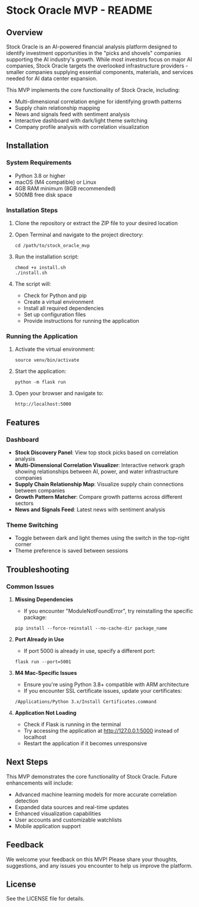 # Stock Oracle MVP - README

## Overview

Stock Oracle is an AI-powered financial analysis platform designed to identify investment opportunities in the "picks and shovels" companies supporting the AI industry's growth. While most investors focus on major AI companies, Stock Oracle targets the overlooked infrastructure providers - smaller companies supplying essential components, materials, and services needed for AI data center expansion.

This MVP implements the core functionality of Stock Oracle, including:

- Multi-dimensional correlation engine for identifying growth patterns
- Supply chain relationship mapping
- News and signals feed with sentiment analysis
- Interactive dashboard with dark/light theme switching
- Company profile analysis with correlation visualization

## Installation

### System Requirements

- Python 3.8 or higher
- macOS (M4 compatible) or Linux
- 4GB RAM minimum (8GB recommended)
- 500MB free disk space

### Installation Steps

1. Clone the repository or extract the ZIP file to your desired location

2. Open Terminal and navigate to the project directory:
   ```
   cd /path/to/stock_oracle_mvp
   ```

3. Run the installation script:
   ```
   chmod +x install.sh
   ./install.sh
   ```

4. The script will:
   - Check for Python and pip
   - Create a virtual environment
   - Install all required dependencies
   - Set up configuration files
   - Provide instructions for running the application

### Running the Application

1. Activate the virtual environment:
   ```
   source venv/bin/activate
   ```

2. Start the application:
   ```
   python -m flask run
   ```

3. Open your browser and navigate to:
   ```
   http://localhost:5000
   ```

## Features

### Dashboard

- **Stock Discovery Panel**: View top stock picks based on correlation analysis
- **Multi-Dimensional Correlation Visualizer**: Interactive network graph showing relationships between AI, power, and water infrastructure companies
- **Supply Chain Relationship Map**: Visualize supply chain connections between companies
- **Growth Pattern Matcher**: Compare growth patterns across different sectors
- **News and Signals Feed**: Latest news with sentiment analysis

### Theme Switching

- Toggle between dark and light themes using the switch in the top-right corner
- Theme preference is saved between sessions

## Troubleshooting

### Common Issues

1. **Missing Dependencies**
   - If you encounter "ModuleNotFoundError", try reinstalling the specific package:
   ```
   pip install --force-reinstall --no-cache-dir package_name
   ```

2. **Port Already in Use**
   - If port 5000 is already in use, specify a different port:
   ```
   flask run --port=5001
   ```

3. **M4 Mac-Specific Issues**
   - Ensure you're using Python 3.8+ compatible with ARM architecture
   - If you encounter SSL certificate issues, update your certificates:
   ```
   /Applications/Python 3.x/Install Certificates.command
   ```

4. **Application Not Loading**
   - Check if Flask is running in the terminal
   - Try accessing the application at http://127.0.0.1:5000 instead of localhost
   - Restart the application if it becomes unresponsive

## Next Steps

This MVP demonstrates the core functionality of Stock Oracle. Future enhancements will include:

- Advanced machine learning models for more accurate correlation detection
- Expanded data sources and real-time updates
- Enhanced visualization capabilities
- User accounts and customizable watchlists
- Mobile application support

## Feedback

We welcome your feedback on this MVP! Please share your thoughts, suggestions, and any issues you encounter to help us improve the platform.

## License

See the LICENSE file for details.
